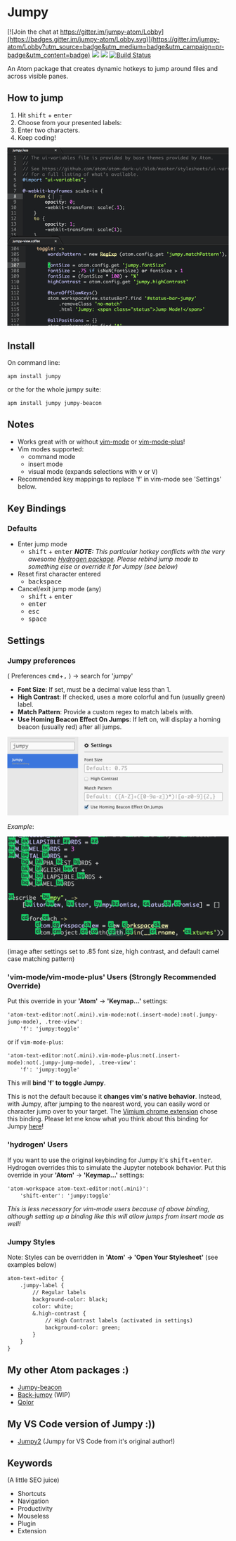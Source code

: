 # Jumpy

[![Join the chat at https://gitter.im/jumpy-atom/Lobby](https://badges.gitter.im/jumpy-atom/Lobby.svg)](https://gitter.im/jumpy-atom/Lobby?utm_source=badge&utm_medium=badge&utm_campaign=pr-badge&utm_content=badge)
![](https://img.shields.io/apm/dm/jumpy.svg)
![](https://img.shields.io/apm/v/jumpy.svg)
[![Build Status](https://travis-ci.org/DavidLGoldberg/jumpy.svg?branch=master)](https://travis-ci.org/DavidLGoldberg/jumpy)

An Atom package that creates dynamic hotkeys to jump around files and across visible panes.

## How to jump

1.  Hit <kbd>shift</kbd> + <kbd>enter</kbd>
2.  Choose from your presented labels:
3.  Enter two characters.
4.  Keep coding!

[ ![Jumpy in Action! - (gif made with recordit.co)][1]](https://raw.githubusercontent.com/DavidLGoldberg/jumpy/master/_images/jumpy.gif)

[1]: https://raw.githubusercontent.com/DavidLGoldberg/jumpy/master/_images/jumpy.gif

## Install
On command line:
```
apm install jumpy
```
or the for the whole jumpy suite:
```
apm install jumpy jumpy-beacon
```

## Notes

*   Works great with or without [vim-mode](https://github.com/atom/vim-mode "vim-mode's Homepage") or [vim-mode-plus](https://atom.io/packages/vim-mode-plus "vim-mode-plus's Homepage")!
  *   Vim modes supported:
      *   command mode
      *   insert mode
      *   visual mode (expands selections with <kbd>v</kbd> or <kbd>V</kbd>)
  *   Recommended key mappings to replace 'f' in vim-mode see 'Settings' below.

## Key Bindings

### Defaults

*   Enter jump mode
    *   <kbd>shift</kbd> + <kbd>enter</kbd>
    _**NOTE:** This particular hotkey conflicts with the very awesome [Hydrogen package](https://nteract.io/atom).
    Please rebind jump mode to something else or override it for Jumpy (see below)_
*   Reset first character entered
    *   <kbd>backspace</kbd>
*   Cancel/exit jump mode (any)
    *   <kbd>shift</kbd> + <kbd>enter</kbd>
    *   <kbd>enter</kbd>
    *   <kbd>esc</kbd>
    *   <kbd>space</kbd>

## Settings

### Jumpy preferences

( Preferences <kbd>cmd</kbd>+<kbd>,</kbd> ) -> search for 'jumpy'

*   **Font Size**:
If set, must be a decimal value less than 1.
*   **High Contrast**:
If checked, uses a more colorful and fun (usually green) label.
*   **Match Pattern**:
Provide a custom regex to match labels with.
*   **Use Homing Beacon Effect On Jumps**:
If left on, will display a homing beacon (usually red) after all jumps.

![Jumpy settings](https://raw.githubusercontent.com/DavidLGoldberg/jumpy/master/_images/jumpy-settings.png)

*Example*:

![Jumpy example](https://raw.githubusercontent.com/DavidLGoldberg/jumpy/master/_images/jumpy-high-contrast-font-camel.png)

(image after settings set to .85 font size, high contrast, and default camel case matching pattern)

### 'vim-mode/vim-mode-plus' Users (Strongly Recommended Override)

Put this override in your **'Atom'** -> **'Keymap...'** settings:

    'atom-text-editor:not(.mini).vim-mode:not(.insert-mode):not(.jumpy-jump-mode), .tree-view':
        'f': 'jumpy:toggle'

or if `vim-mode-plus`:

    'atom-text-editor:not(.mini).vim-mode-plus:not(.insert-mode):not(.jumpy-jump-mode), .tree-view':
        'f': 'jumpy:toggle'

This will **bind 'f' to toggle Jumpy**.

This is not the default because it **changes vim's native behavior**.
Instead, with Jumpy, after jumping to the nearest word, you can easily word or character jump over to your target.
The [Vimium chrome extension](https://chrome.google.com/webstore/detail/vimium/dbepggeogbaibhgnhhndojpepiihcmeb?hl=en) chose this binding.
Please let me know what you think about this binding for Jumpy [here](https://discuss.atom.io/t/introducing-jumpy-new-package/10980/28)!

### 'hydrogen' Users
If you want to use the original keybinding for Jumpy it's <kbd>shift</kbd>+<kbd>enter</kbd>.  Hydrogen overrides this to simulate the Jupyter notebook behavior.
Put this override in your **'Atom'** -> **'Keymap...'** settings:

    'atom-workspace atom-text-editor:not(.mini)':
        'shift-enter': 'jumpy:toggle'

_This is less necessary for vim-mode users because of above binding, although setting up a binding like this will allow jumps from insert mode as well!_

### Jumpy Styles

Note: Styles can be overridden in **'Atom' -> 'Open Your Stylesheet'**
(see examples below)

```less
atom-text-editor {
    .jumpy-label {
        // Regular labels
        background-color: black;
        color: white;
        &.high-contrast {
            // High Contrast labels (activated in settings)
            background-color: green;
        }
    }
}
```

## My other Atom packages :)

*   [Jumpy-beacon](https://atom.io/packages/jumpy-beacon)
*   [Back-jumpy](https://atom.io/packages/back-jumpy) (WIP)
*   [Qolor](https://atom.io/packages/qolor)

## My VS Code version of Jumpy :))

*   [Jumpy2](https://marketplace.visualstudio.com/items?itemName=DavidLGoldberg.jumpy2) (Jumpy for VS Code from it's original author!)

## Keywords

(A little SEO juice)

*   Shortcuts
*   Navigation
*   Productivity
*   Mouseless
*   Plugin
*   Extension
